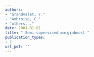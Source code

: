```yaml
---
authors: 
- "Grandvalet, Y."
- "Ambroise, C."
- "others, ."
date: 2001-01-01
title: " Semi-supervised marginboost "
publication_types:
- 1
url_pdf: ''
---
```


